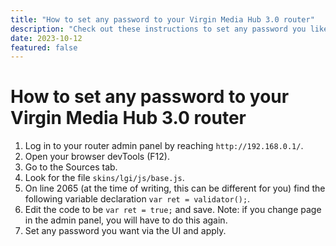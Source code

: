 ```yaml
---
title: "How to set any password to your Virgin Media Hub 3.0 router"
description: "Check out these instructions to set any password you like on your Virgin Media Hub 3.0 router. There are various limitations VM enforces on passwords: if you want to change broadband provider but not set up WiFi access to all your devices again, this will be useful for you."
date: 2023-10-12
featured: false
---
```


# How to set any password to your Virgin Media Hub 3.0 router

1. Log in to your router admin panel by reaching `http://192.168.0.1/`.
2. Open your browser devTools (F12).
3. Go to the Sources tab.
4. Look for the file `skins/lgi/js/base.js`.
5. On line 2065 (at the time of writing, this can be different for you) find the following variable declaration `var ret = validator();`.
6. Edit the code to be `var ret = true;` and save. Note: if you change page in the admin panel, you will have to do this again.
7. Set any password you want via the UI and apply.
